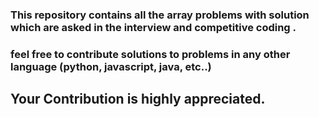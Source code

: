 ### This repository contains all the array problems with solution which are asked in the interview and competitive coding .

### feel free to contribute solutions to problems in any other language (python, javascript, java, etc..) 

## Your Contribution is highly appreciated.
